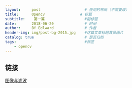 ```yaml
---
layout:     post                    # 使用的布局（不需要改）
title:      Opencv                # 标题 
subtitle:    第一篇                  #副标题
date:       2018-06-20              # 时间
author:     BY Edlward              # 作者
header-img: img/post-bg-2015.jpg    #这篇文章标题背景图片
catalog: true                       # 是否归档
tags:                               #标签
    - opencv
---
```


## 链接
[图像与滤波](http://www.ruanyifeng.com/blog/2017/12/image-and-wave-filters.html)
